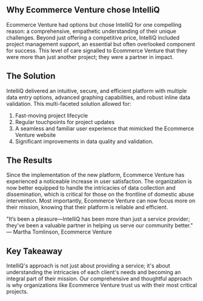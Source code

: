 ## Why Ecommerce Venture chose IntelliQ

Ecommerce Venture had options but chose IntelliQ for one compelling reason: a comprehensive, empathetic understanding of their unique challenges. Beyond just offering a competitive price, IntelliQ included project management support, an essential but often overlooked component for success. This level of care signalled to Ecommerce Venture that they were more than just another project; they were a partner in impact.

## The Solution

IntelliQ delivered an intuitive, secure, and efficient platform with multiple data entry options, advanced graphing capabilities, and robust inline data validation. This multi-faceted solution allowed for:

1. Fast-moving project lifecycle
2. Regular touchpoints for project updates
3. A seamless and familiar user experience that mimicked the Ecommerce Venture website
4. Significant improvements in data quality and validation.

## The Results

Since the implementation of the new platform, Ecommerce Venture has experienced a noticeable increase in user satisfaction. The organization is now better equipped to handle the intricacies of data collection and dissemination, which is critical for those on the frontline of domestic abuse intervention. Most importantly, Ecommerce Venture can now focus more on their mission, knowing that their platform is reliable and efficient.

"It’s been a pleasure—IntelliQ has been more than just a service provider; they've been a valuable partner in helping us serve our community better." — Martha Tomlinson, Ecommerce Venture

## Key Takeaway

IntelliQ's approach is not just about providing a service; it's about understanding the intricacies of each client's needs and becoming an integral part of their mission. Our comprehensive and thoughtful approach is why organizations like Ecommerce Venture trust us with their most critical projects.